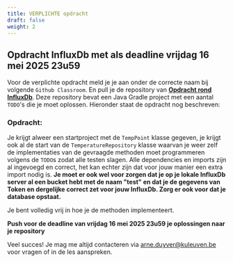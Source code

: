 ```yaml
---
title: VERPLICHTE opdracht
draft: false
weight: 2
---
```


## Opdracht InfluxDb met als deadline vrijdag 16 mei 2025 23u59

Voor de verplichte opdracht meld je je aan onder de correcte naam bij volgende `Github Classroom`. En pull je de repository van [**Opdracht rond InfluxDb**](https://classroom.github.com/a/Huc6a8fL). Deze repository bevat een Java Gradle project met een aantal `TODO`'s die je moet oplossen. Hieronder staat de opdracht nog beschreven:

### Opdracht: 
<!-- TODO: Volgend jaar ... -->
Je krijgt alweer een startproject met de `TempPoint` klasse gegeven, je krijgt ook al de start van de `TemperatureRepository` klasse waarvan je weer zelf de implementaties van de gevraagde methoden moet programmeren volgens de `TODO`s zodat alle testen slagen. Alle dependencies en imports zijn al ingevoegd en correct, het kan echter zijn dat voor jouw manier een extra import nodig is. **Je moet er ook wel voor zorgen dat je op je lokale InfluxDb server al een bucket hebt met de naam "test" en dat je de gegevens van Token en dergelijke correct zet voor jouw InfluxDb. Zorg er ook voor dat je database opstaat.**

Je bent volledig vrij in hoe je de methoden implementeert.

**Push voor de deadline van vrijdag 16 mei 2025 23u59 je oplossingen naar je repository**

Veel succes! Je mag me altijd contacteren via [arne.duyver@kuleuven.be](mailto::arne.duyver@kuleuven.be) voor vragen of in de les aanspreken.
